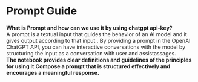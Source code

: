 # <strong> Prompt Guide </strong>
 <strong> What is Prompt and how can we use it by using chatgpt api-key? </strong>
 <br>
 A prompt is a textual input that guides the behavior of an AI model and it gives output according to that input . By providing a prompt in the OpenAI ChatGPT API, you can have interactive conversations  with the model by structuring the input as a conversation with user and assistassages.<br>
 <strong> The notebook provides clear definitions and guidelines of the principles for using it.Compose a prompt that is structured effectively and encourages a meaningful response.
</strong><br>
